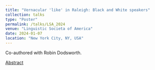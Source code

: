 ```yaml
---
title: "Vernacular 'like' in Raleigh: Black and White speakers"
collection: talks
type: "Poster"
permalink: /talks/LSA_2024
venue: "Linguistic Societa of America"
date: 2024-01-07
location: "New York City, NY, USA"
---
```


Co-authored with Robin Dodsworth.

[Abstract](https://griffinlowry.github.io/files/LSA_abstract.pdf)
